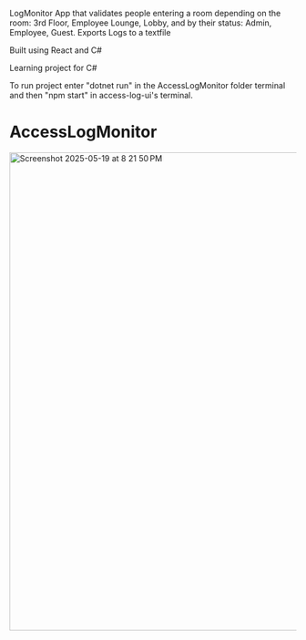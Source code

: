 LogMonitor App that validates people entering a room depending on the room: 3rd Floor, Employee Lounge, Lobby, and by their status: Admin, Employee, Guest. 
Exports Logs to a textfile

Built using React and C# 

Learning project for C#

To run project enter "dotnet run" in the AccessLogMonitor folder terminal and then "npm start" in access-log-ui's terminal. 
# AccessLogMonitor


<img width="839" alt="Screenshot 2025-05-19 at 8 21 50 PM" src="https://github.com/user-attachments/assets/9bd72e96-6ce9-44e6-9e67-40d693ff42b4" />
